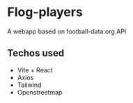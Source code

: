 # Flog-players
A webapp based on football-data.org API

## Techos used 
- Vite + React
- Axios
- Tailwind
- Openstreetmap